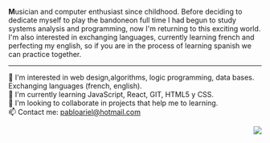 <b>M</b>usician and computer enthusiast since childhood. Before deciding to dedicate myself to play the bandoneon full time I had begun to study systems analysis and programming, now I'm returning to this exciting world.<br>
I'm also interested in exchanging languages, currently learning french and perfecting my english, so if you are in the process of learning spanish we can practice together.
<hr>



👀 I'm interested in web design,algorithms, logic programming, data bases. Exchanging languages (french, english).<br>
🌱 I'm currently learning JavaScript, React, GIT, HTML5 y CSS.<br>
💞️ I'm looking to collaborate in projects that help me to learning.<br>
📫 Contact me: pabloariel@hotmail.com<br>

<p align="right">
  <img src="https://user-images.githubusercontent.com/91193280/134350420-b82e0068-bd38-4b50-8c2f-b668f4241ae0.png" />
</p>

